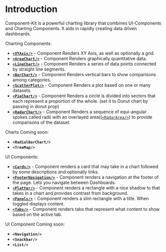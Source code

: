 # Introduction

Component-Kit is a powerful charting library that combines UI-Components and
Charting Components. It aids in rapidly creating data driven dashboards.

Charting Components:
+ __[`<XYAxis/>`](XYAxis.md)__ - Component Renders XY Axis, as well as optionally a grid.
+ __[`<AreaChart/>`](AreaChart.md)__ - Component Renders graphically quantitative data.
+ __[`<LineChart/>`](LineChart.md)__ - Component Renders a series of data points connected by straight line segments.
+ __[`<BarChart/>`](BarChart.md)__ - Component Renders vertical bars to show comparisons among categories.
+ __[`<ScatterPlot/>`](ScatterPlot.md)__ - Component Renders a plot based on one or many datasets.
+ __[`<PieChart/>`](PieChart.md)__ - Component Renders a circle is divided into sectors that each represent a proportion of the whole. (set it to Donut chart by passing in donut prop)
+ __[`<RadarChart/>`](RadarChart.md)__ - Component Renders a sequence of equi-angular spokes called radii with an overlayed area(([`<RadarArea/>`](RadarArea.md)) to provide comparisons of the dataset.

Charts Coming soon:
+ __`<RadialBarChart/>`__
+ __`<TreeMap/>`__

UI Components:
+ __[`<Cards/>`](Cards.md)__ - Component renders a card that may take in a chart followed by some descriptions and optionally links.
+ __[`<FooterNavigation/>`](FooterNavigation.md)__ - Component renders a navigation at the footer of the page. Lets you navigate between Dashboards.
+ __[`<Platter/>`](Platter.md)__ - Component renders a rectangle with a nice shadow to that takes in a chart and provides contrast from background.
+ __[`<Panels/>`](Panels.md)__ - Component renders a slim rectangle with a title. When toggled displays content.
+ __[`<Tabs/>`](Tabs.md)__ - Component renders tabs that represent what content to show based on the active tab.

UI Component Coming soon:
+ __`<Navigation/>`__
+ __`<Snackbar/>`__
+ __`<List/>`__
